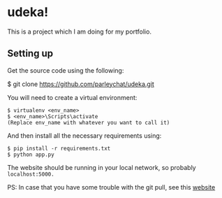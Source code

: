 # udeka!

This is a project which I am doing for my portfolio.

## Setting up

Get the source code using the following:

$ git clone https://github.com/parleychat/udeka.git

You will need to create a virtual environment:

```
$ virtualenv <env_name>
$ <env_name>\Scripts\activate
(Replace env_name with whatever you want to call it)
```

And then install all the necessary requirements using:
```
$ pip install -r requirements.txt
$ python app.py
```
The website should be running in your local network, so probably ```localhost:5000.```

PS: In case that you have some trouble with the git pull, see this [website](https://stackoverflow.com/questions/11696295/rejected-master-master-non-fast-forward)
